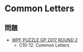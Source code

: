 # Common Letters

## 問題
- [WPF PUZZLE GP 2017 ROUND 2](../questions/wpfpgp2017-2.md)
	- C10-12. Common Letters
